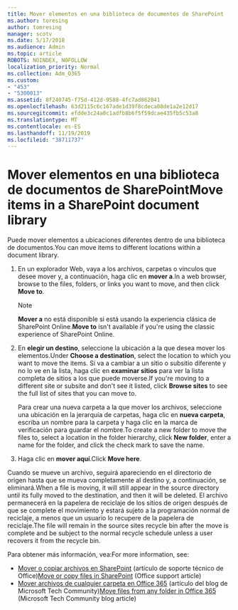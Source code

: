 ```yaml
---
title: Mover elementos en una biblioteca de documentos de SharePoint
ms.author: toresing
author: tomresing
manager: scotv
ms.date: 5/17/2018
ms.audience: Admin
ms.topic: article
ROBOTS: NOINDEX, NOFOLLOW
localization_priority: Normal
ms.collection: Adm_O365
ms.custom:
- "453"
- "5300013"
ms.assetid: 8f240745-f75d-412d-9588-4fc7ad862041
ms.openlocfilehash: 63d2115c6c167ade1d39f8cdeca08de1a2e12d17
ms.sourcegitcommit: efdde3c24a0c1adfb8b6f5f59dcae435fb5c53a8
ms.translationtype: MT
ms.contentlocale: es-ES
ms.lasthandoff: 11/19/2019
ms.locfileid: "38711737"
---
```

# <a name="move-items-in-a-sharepoint-document-library"></a><span data-ttu-id="08506-102">Mover elementos en una biblioteca de documentos de SharePoint</span><span class="sxs-lookup"><span data-stu-id="08506-102">Move items in a SharePoint document library</span></span>

<span data-ttu-id="08506-103">Puede mover elementos a ubicaciones diferentes dentro de una biblioteca de documentos.</span><span class="sxs-lookup"><span data-stu-id="08506-103">You can move items to different locations within a document library.</span></span>
  
1. <span data-ttu-id="08506-104">En un explorador Web, vaya a los archivos, carpetas o vínculos que desee mover y, a continuación, haga clic en **mover a**.</span><span class="sxs-lookup"><span data-stu-id="08506-104">In a web browser, browse to the files, folders, or links you want to move, and then click **Move to**.</span></span>

    > [!NOTE]
    > <span data-ttu-id="08506-105">**Mover a** no está disponible si está usando la experiencia clásica de SharePoint Online.</span><span class="sxs-lookup"><span data-stu-id="08506-105">**Move to** isn't available if you're using the classic experience of SharePoint Online.</span></span>
  
2. <span data-ttu-id="08506-106">En **elegir un destino**, seleccione la ubicación a la que desea mover los elementos.</span><span class="sxs-lookup"><span data-stu-id="08506-106">Under **Choose a destination**, select the location to which you want to move the items.</span></span> <span data-ttu-id="08506-107">Si va a cambiar a un sitio o subsitio diferente y no lo ve en la lista, haga clic en **examinar sitios** para ver la lista completa de sitios a los que puede moverse.</span><span class="sxs-lookup"><span data-stu-id="08506-107">If you're moving to a different site or subsite and don't see it listed, click **Browse sites** to see the full list of sites that you can move to.</span></span>

    <span data-ttu-id="08506-108">Para crear una nueva carpeta a la que mover los archivos, seleccione una ubicación en la jerarquía de carpetas, haga clic en **nueva carpeta**, escriba un nombre para la carpeta y haga clic en la marca de verificación para guardar el nombre.</span><span class="sxs-lookup"><span data-stu-id="08506-108">To create a new folder to move the files to, select a location in the folder hierarchy, click **New folder**, enter a name for the folder, and click the check mark to save the name.</span></span>

3. <span data-ttu-id="08506-109">Haga clic en **mover aquí**.</span><span class="sxs-lookup"><span data-stu-id="08506-109">Click **Move here**.</span></span>

 <span data-ttu-id="08506-110">Cuando se mueve un archivo, seguirá apareciendo en el directorio de origen hasta que se mueva completamente al destino y, a continuación, se eliminará.</span><span class="sxs-lookup"><span data-stu-id="08506-110">When a file is moving, it will still appear in the source directory until its fully moved to the destination, and then it will be deleted.</span></span> <span data-ttu-id="08506-111">El archivo permanecerá en la papelera de reciclaje de los sitios de origen después de que se complete el movimiento y estará sujeto a la programación normal de reciclaje, a menos que un usuario lo recupere de la papelera de reciclaje.</span><span class="sxs-lookup"><span data-stu-id="08506-111">The file will remain in the source sites recycle bin after the move is complete and be subject to the normal recycle schedule unless a user recovers it from the recycle bin.</span></span>

<span data-ttu-id="08506-112">Para obtener más información, vea:</span><span class="sxs-lookup"><span data-stu-id="08506-112">For more information, see:</span></span>

 - <span data-ttu-id="08506-113">[Mover o copiar archivos en SharePoint](https://support.office.com/article/move-or-copy-files-in-sharepoint-00e2f483-4df3-46be-a861-1f5f0c1a87bc) (artículo de soporte técnico de Office)</span><span class="sxs-lookup"><span data-stu-id="08506-113">[Move or copy files in SharePoint](https://support.office.com/article/move-or-copy-files-in-sharepoint-00e2f483-4df3-46be-a861-1f5f0c1a87bc) (Office support article)</span></span>
 - <span data-ttu-id="08506-114">[Mover archivos de cualquier carpeta en Office 365](https://techcommunity.microsoft.com/t5/Microsoft-SharePoint-Blog/Now-move-files-anywhere-in-Office-365-SharePoint-and-OneDrive/ba-p/146973) (artículo del blog de Microsoft Tech Community)</span><span class="sxs-lookup"><span data-stu-id="08506-114">[Move files from any folder in Office 365](https://techcommunity.microsoft.com/t5/Microsoft-SharePoint-Blog/Now-move-files-anywhere-in-Office-365-SharePoint-and-OneDrive/ba-p/146973) (Microsoft Tech Community blog article)</span></span> 